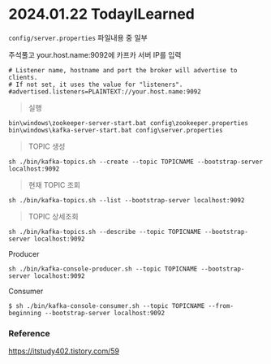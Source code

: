 # 2024.01.22 TodayILearned

`config/server.properties` 파일내용 중 일부

주석풀고 your.host.name:9092에 카프카 서버 IP를 입력

```
# Listener name, hostname and port the broker will advertise to clients.
# If not set, it uses the value for "listeners".
#advertised.listeners=PLAINTEXT://your.host.name:9092
```

> 실행

`bin\windows\zookeeper-server-start.bat config\zookeeper.properties`
`bin\windows\kafka-server-start.bat config\server.properties`

> TOPIC 생성

`sh ./bin/kafka-topics.sh --create --topic TOPICNAME --bootstrap-server localhost:9092`

> 현재 TOPIC 조회

`sh ./bin/kafka-topics.sh --list --bootstrap-server localhost:9092`

> TOPIC 상세조회

`sh ./bin/kafka-topics.sh --describe --topic TOPICNAME --bootstrap-server localhost:9092`

Producer

`sh ./bin/kafka-console-producer.sh --topic TOPICNAME --bootstrap-server localhost:9092`

Consumer

`$ sh ./bin/kafka-console-consumer.sh --topic TOPICNAME --from-beginning --bootstrap-server localhost:9092`


### Reference

https://itstudy402.tistory.com/59
